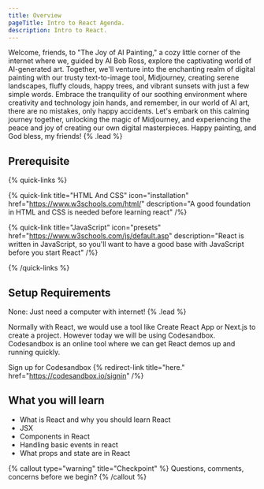 ```yaml
---
title: Overview
pageTitle: Intro to React Agenda.
description: Intro to React.
---
```


Welcome, friends, to "The Joy of AI Painting," a cozy little corner of the internet where we, guided by AI Bob Ross, explore the captivating world of AI-generated art. Together, we'll venture into the enchanting realm of digital painting with our trusty text-to-image tool, Midjourney, creating serene landscapes, fluffy clouds, happy trees, and vibrant sunsets with just a few simple words. Embrace the tranquility of our soothing environment where creativity and technology join hands, and remember, in our world of AI art, there are no mistakes, only happy accidents. Let's embark on this calming journey together, unlocking the magic of Midjourney, and experiencing the peace and joy of creating our own digital masterpieces. Happy painting, and God bless, my friends! {% .lead %}

## Prerequisite

{% quick-links %}

{% quick-link title="HTML And CSS" icon="installation" href="https://www.w3schools.com/html/" description="A good foundation in HTML and CSS is needed before learning react" /%}

{% quick-link title="JavaScript" icon="presets" href="https://www.w3schools.com/js/default.asp" description="React is written in JavaScript, so you'll want to have a good base with JavaScript before you start React" /%}

{% /quick-links %}

## Setup Requirements

None: Just need a computer with internet! {% .lead %}

Normally with React, we would use a tool like Create React App or Next.js to create a project. However today we will be using Codesandbox. Codesandbox is an online tool where we can get React demos up and running quickly.

Sign up for Codesandbox {% redirect-link title="here." href="https://codesandbox.io/signin" /%}

## What you will learn

- What is React and why you should learn React
- JSX
- Components in React
- Handling basic events in react
- What props and state are in React

{% callout type="warning" title="Checkpoint" %}
Questions, comments, concerns before we begin?
{% /callout %}
